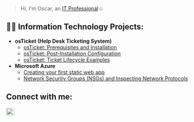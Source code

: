 

>Hi, I'm Oscar, an <a href="https://linkedin.com/in/oscar-funes-it">IT Professional</a>☺</h1>

<h2>👨‍💻 Information Technology Projects:</h2>

- <b>osTicket (Help Desk Ticketing System)</b>
  - [osTicket: Prerequisites and Installation](https://github.com//osticket-prereqs)
  - [osTicket: Post-Installation Configuration](https://github.com//post-install-config)
  - [osTicket: Ticket Lifecycle Examples](https://github.com//ticket-lifecycle)
- <b>Microsoft Azure</b>
  - [Creating your first static web app](https://github.com/oscar702/first-static-web-app-azure)
  - [Network Security Groups (NSGs) and Inspecting Network Protocols](https://github.com/oscar702/Network-Security-Groups-Inspecting-Protocols)

<h2>Connect with me:</h2>

[<img align="left" alt="Josh | LinkedIn" width="22px" src="https://cdn.jsdelivr.net/npm/simple-icons@v3/icons/linkedin.svg" />][linkedin]



[linkedin]: https://linkedin.com/in/oscar-funes-it

